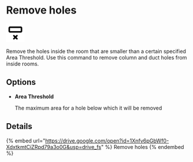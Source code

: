 # Remove holes
<img src="images/remove-small-holes.svg" width="50" height="50"> 

Remove the holes inside the room that are smaller than a certain specified Area Threshold. Use this command to remove column and duct holes from inside rooms.

## Options

* **Area Threshold**

  The maximum area for a hole below which it will be removed

## Details

{% embed url="https://drive.google.com/open?id=1Xnfv6pGbWf0-XdxtkmtCiZRpd79a3o0G&usp=drive_fs" %}
Remove holes
{% endembed %}